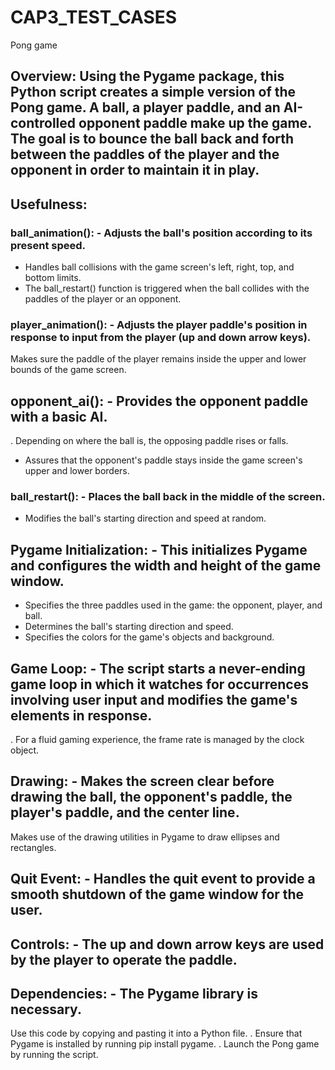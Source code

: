 # CAP3_TEST_CASES
Pong game

## Overview: Using the Pygame package, this Python script creates a simple version of the Pong game. A ball, a player paddle, and an AI-controlled opponent paddle make up the game. The goal is to bounce the ball back and forth between the paddles of the player and the opponent in order to maintain it in play.

## Usefulness:

### ball_animation(): - Adjusts the ball's position according to its present speed.
- Handles ball collisions with the game screen's left, right, top, and bottom limits.
- The ball_restart() function is triggered when the ball collides with the paddles of the player or an opponent.

### player_animation(): - Adjusts the player paddle's position in response to input from the player (up and down arrow keys).
Makes sure the paddle of the player remains inside the upper and lower bounds of the game screen.
## opponent_ai(): - Provides the opponent paddle with a basic AI.
. Depending on where the ball is, the opposing paddle rises or falls.
- Assures that the opponent's paddle stays inside the game screen's upper and lower borders.

### ball_restart(): - Places the ball back in the middle of the screen.
- Modifies the ball's starting direction and speed at random.

## Pygame Initialization: - This initializes Pygame and configures the width and height of the game window.
- Specifies the three paddles used in the game: the opponent, player, and ball.
- Determines the ball's starting direction and speed.
- Specifies the colors for the game's objects and background.
## Game Loop: - The script starts a never-ending game loop in which it watches for occurrences involving user input and modifies the game's elements in response.
. For a fluid gaming experience, the frame rate is managed by the clock object.

## Drawing: - Makes the screen clear before drawing the ball, the opponent's paddle, the player's paddle, and the center line.
Makes use of the drawing utilities in Pygame to draw ellipses and rectangles.

## Quit Event: - Handles the quit event to provide a smooth shutdown of the game window for the user.

## Controls: - The up and down arrow keys are used by the player to operate the paddle.

## Dependencies: - The Pygame library is necessary.
Use this code by copying and pasting it into a Python file.
. Ensure that Pygame is installed by running pip install pygame.
. Launch the Pong game by running the script.
